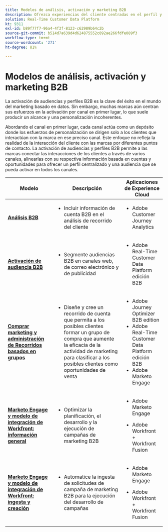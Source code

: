 ```yaml
---
title: Modelos de análisis, activación y marketing B2B
description: Ofrezca experiencias del cliente centradas en el perfil y audiencias basadas en la cuenta con Real-Time Customer Data Platform.
solution: Real-Time Customer Data Platform
kt: 9311
exl-id: b89f77f7-96a4-4f3f-8123-c62989b64c2b
source-git-commit: b514d7a639d4d624875552c892ae266fdfe089f3
workflow-type: tm+mt
source-wordcount: '271'
ht-degree: 81%

---
```


# Modelos de análisis, activación y marketing B2B

La activación de audiencias y perfiles B2B es la clave del éxito en el mundo del marketing basado en datos. Sin embargo, muchas marcas aún centran sus esfuerzos en la activación por canal en primer lugar, lo que suele producir un alcance y una personalización incoherentes.

Abordando el canal en primer lugar, cada canal actúa como un depósito donde los esfuerzos de personalización se dirigen solo a los clientes que interactúan con la marca en ese preciso canal. Este enfoque no refleja la realidad de la interacción del cliente con las marcas por diferentes puntos de contacto. La activación de audiencias y perfiles B2B permite a las marcas conectar las interacciones de los clientes a través de varios canales, alinearlas con su respectiva información basada en cuentas y oportunidades para ofrecer un perfil centralizado y una audiencia que se pueda activar en todos los canales.

| Modelo | Descripción | Aplicaciones de Experience Cloud |
|---|---|---|
| **[Análisis B2B](https://experienceleague.adobe.com/docs/analytics-platform/using/cja-usecases/b2b.html?lang=es)** | <ul><li>Incluir información de cuenta B2B en el análisis de recorrido del cliente</li></ul> | <ul><li>Adobe Customer Journey Analytics</li></ul> |
| **[Activación de audiencia B2B](b2bactivation.md)** | <ul><li>Segmente audiencias B2B en canales web, de correo electrónico y de publicidad</li></ul> | <ul><li>Adobe Real-Time Customer Data Platform edición B2B</li></ul> |
| **[Comprar marketing y administración de Recorridos basados en grupos](/help/blueprints/b2b/b2b-buying-group-journeys.md)** | <ul><li>Diseñe y cree un recorrido de cuenta que permita a los posibles clientes formar un grupo de compra que aumente la eficacia de la actividad de marketing para clasificar a los posibles clientes como oportunidades de venta</li></ul> | <ul><li>Adobe Journey Optimizer B2B edition</li><li>Adobe Real-Time Customer Data Platform edición B2B</li><li>Adobe Marketo Engage</li></ul> |
| **[Marketo Engage y modelo de integración de Workfront: información general](/help/blueprints/b2b/marketo-engage-and-workfront-integration-blueprint/overview.md)** | <ul><li>Optimizar la planificación, el desarrollo y la ejecución de campañas de marketing B2B</li></ul> | <ul><li>Adobe Marketo Engage</li></ul><ul><li>Adobe Workfront + Workfront Fusion</li></ul> |
| **[Marketo Engage y modelo de integración de Workfront: ingesta y creación](/help/blueprints/b2b/marketo-engage-and-workfront-integration-blueprint/intake-and-create.md)** | <ul><li>Automatice la ingesta de solicitudes de campaña de marketing B2B para la ejecución del desarrollo de campañas</li></ul> | <ul><li>Adobe Marketo Engage</li></ul><ul><li>Adobe Workfront + Workfront Fusion</li></ul> |
